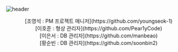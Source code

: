 ![header](https://capsule-render.vercel.app/api?type=cylinder&section=header&text=MergePingTeam&animation=fadeIn&rotate=5)
<div align="center">
[조영석 : PM 프로젝트 매니저](https://github.com/youngseok-1)
<br>
[이호준 : 형상 관리자](https://github.com/Pear1yCode)
<br>
[이은서 : DB 관리자](https://github.com/manbeao)
<br>
[황순빈 : DB 관리자](https://github.com/soonbin2)
</div>
